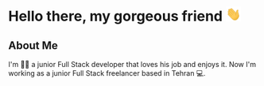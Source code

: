 # Hello there, my gorgeous friend <img src="https://github.com/ABSphreak/ABSphreak/blob/master/gifs/Hi.gif" width="30px">
## About Me
I'm 👨‍💻 a junior Full Stack developer that loves his job and enjoys it. Now I'm working as a junior Full Stack freelancer based in Tehran 💻.
